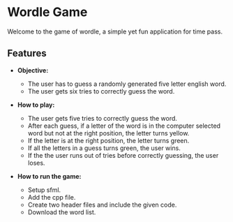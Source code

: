 # Wordle Game

Welcome to the game of wordle, a simple yet fun application for time pass.

## Features

- **Objective:**
  - The user has to guess a randomly generated five letter english word.
  - The user gets six tries to correctly guess the word.
    
- **How to play:**
  - The user gets five tries to correctly guess the word.
  - After each guess, if a letter of the word is in the computer selected word but not at the right position, the letter 
    turns yellow.
  - If the letter is at the right position, the letter turns green.
  - If all the letters in a guess turns green, the user wins.
  - If the the user runs out of tries before correctly guessing, the user loses.

- **How to run the game:**
  - Setup sfml.
  - Add the cpp file.
  - Create two header files and include the given code.
  - Download the word list.
